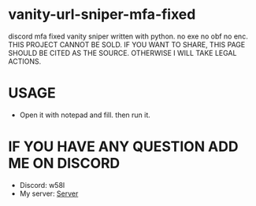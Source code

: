 # vanity-url-sniper-mfa-fixed
discord mfa fixed vanity sniper written with python. no exe no obf no enc.  THIS PROJECT CANNOT BE SOLD. IF YOU WANT TO SHARE, THIS PAGE SHOULD BE CITED AS THE SOURCE. OTHERWISE I WILL TAKE LEGAL ACTIONS.

# USAGE
- Open it with notepad and fill. then run it.

# IF YOU HAVE ANY QUESTION ADD ME ON DISCORD
- Discord: w58l
- My server: [Server](https://discord.gg/bnqd6zezr2)
